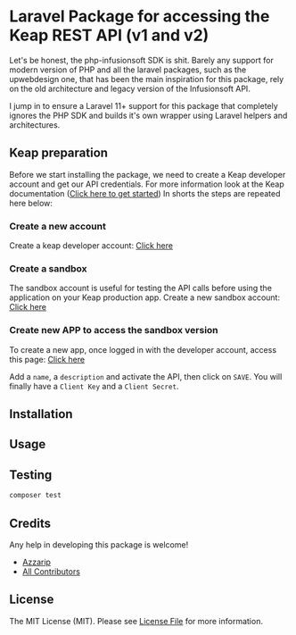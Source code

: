 # Laravel Package for accessing the Keap REST API (v1 and v2)

Let's be honest, the php-infusionsoft SDK is shit.
Barely any support for modern version of PHP and all the laravel packages, such as the upwebdesign one, that has been the main inspiration for this package, rely on the old architecture and legacy version of the Infusionsoft API.

I jump in to ensure a Laravel 11+ support for this package that completely ignores the PHP SDK and builds it's own wrapper using Laravel helpers and architectures.

## Keap preparation

Before we start installing the package, we need to create a Keap developer account and get our API credentials.
For more information look at the Keap documentation ([Click here to get started](https://developer.keap.com/get-started/))
In shorts the steps are repeated here below:

### Create a new account

Create a keap developer account: [Click here](https://keys.developer.keap.com/accounts/create)

### Create a sandbox

The sandbox account is useful for testing the API calls before using the application on your Keap production app.
Create a new sandbox account: [Click here](https://sandbox.keap.com/)

### Create new APP to access the sandbox version

To create a new app, once logged in with the developer account, access this page: [Click here](https://keys.developer.keap.com/my-apps/new-app)

Add a `name`, a `description` and activate the API, then click on `SAVE`.
You will finally have a `Client Key` and a `Client Secret`.

## Installation

## Usage

## Testing

```bash
composer test
```

## Credits

Any help in developing this package is welcome!

-   [Azzarip](https://github.com/Azzarip)
-   [All Contributors](../../contributors)

## License

The MIT License (MIT). Please see [License File](LICENSE.md) for more information.
